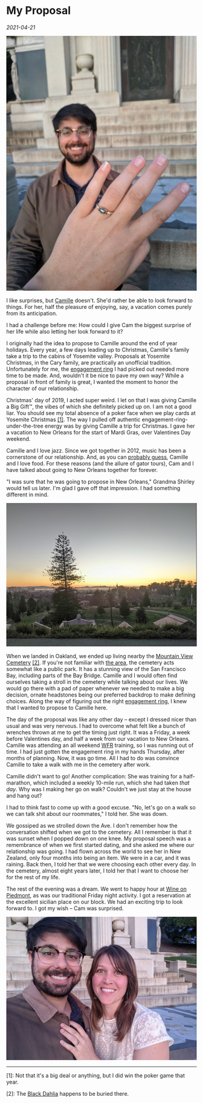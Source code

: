 # My Proposal

_2021-04-21_

![Me just after I've proposed](/assets/my-proposal-ring.jpg)

I like surprises, but [Camille](https://camille.merose.com) doesn't. She'd rather be able to look forward to things. For
her, half the pleasure of enjoying, say, a vacation comes purely from its anticipation.

I had a challenge before me: How could I give Cam the biggest surprise of her life while also letting her look forward
to it?

I originally had the idea to propose to Camille around the end of year holidays. Every year, a few days leading up to
Christmas, Camille's family take a trip to the cabins of Yosemite valley. Proposals at Yosemite Christmas, in the Cary
family, are practically an unofficial tradition. Unfortunately for me, the [engagement ring](/zettel/wedding/ring/)
I had picked out needed more time to be made. And, wouldn't it be nice to pave my own way? While a proposal in front of
family is great, I wanted the moment to honor the character of our relationship.

Christmas' day of 2019, I acted super weird. I let on that I was giving Camille a Big Gift™, the vibes of which she
definitely picked up on. I am not a good liar. You should see my total absence of a poker face when we play cards at
Yosemite Christmas [[1]](#1). The way I pulled off authentic engagement-ring-under-the-tree energy was by giving Camille
a trip for Christmas. I gave her a vacation to New Orleans for the start of Mardi Gras, over Valentines Day weekend.

Camille and I love jazz. Since we got together in 2012, music has been a cornerstone of our relationship. And, as you
can [probably guess](/pesto/), Camille and I love food. For these reasons (and the allure of gator tours), Cam and I
have talked about going to New Orleans together for forever.

"I was sure that he was going to propose in New Orleans," Grandma Shirley would tell us later. I'm glad I gave off that
impression. I had something different in mind.

![The cemetery by our house](/assets/my-proposal-cemetery.jpg)

When we landed in Oakland, we ended up living nearby the
[Mountain View Cemetery](https://en.wikipedia.org/wiki/Mountain_View_Cemetery_(Oakland,_California)) [[2]](#2). If
you're not familiar with [the area](https://goo.gl/maps/9aeAdYfmShjbVVva9), the cemetery acts somewhat like a public
park. It has a stunning view of the San Francisco Bay, including parts of the Bay Bridge. Camille and I would often find
ourselves taking a stroll in the cemetery while talking about our lives. We would go there with a pad of paper whenever
we needed to make a big decision, ornate headstones being our preferred backdrop to make defining choices. Along the way
of figuring out the right [engagement ring](/zettel/wedding/ring/), I knew that I wanted to propose to Camille here.

The day of the proposal was like any other day – except I dressed nicer than usual and was very nervous. I had to
overcome what felt like a bunch of wrenches thrown at me to get the timing just right. It was a Friday, a week before
Valentines day, and half a week from our vacation to New Orleans. Camille was attending an all
weekend [WFR](https://www.wildmed.com/course-type/wilderness-first-responder/) training, so I was running out of time. I
had just gotten the engagement ring in my hands Thursday, after months of planning. Now, it was go time. All I had to do
was convince Camille to take a walk with me in the cemetery after work.

Camille didn't want to go! Another complication: She was training for a half-marathon, which included a weekly 10-mile
run, which she had taken _that day_. Why was I making her go on walk? Couldn't we just stay at the house and hang out?

I had to think fast to come up with a good excuse. "No, let's go on a walk so we can talk shit about our roommates," I
told her. She was down.

We gossiped as we strolled down the Ave. I don't remember how the conversation shifted when we got to the cemetery. All
I remember is that it was sunset when I popped down on one knee. My proposal speech was a remembrance of when we first
started dating, and she asked me where our relationship was going. I had flown across the world to see her in New
Zealand, only four months into being an item. We were in a car, and it was raining. Back then, I told her that we were
choosing each other every day. In the cemetery, almost eight years later, I told her that I want to choose her for the
rest of my life.

The rest of the evening was a dream. We went to happy hour at [Wine on Piedmont](https://wineonpiedmont.com/), as was
our traditional Friday night activity. I got a reservation at the excellent sicilian place on our block. We had an
exciting trip to look forward to. I got my wish – Cam was surprised.

![Cam and I](/assets/my-proposal-end.jpg)

* * *

<span id="1">[1]</span>: Not that it's a big deal or anything, but I did win the poker game that year.

<span id="2">[2]</span>: The [Black Dahlia](https://en.wikipedia.org/wiki/Black_Dahlia#:~:text=Resting%20place)
happens to be buried there.





